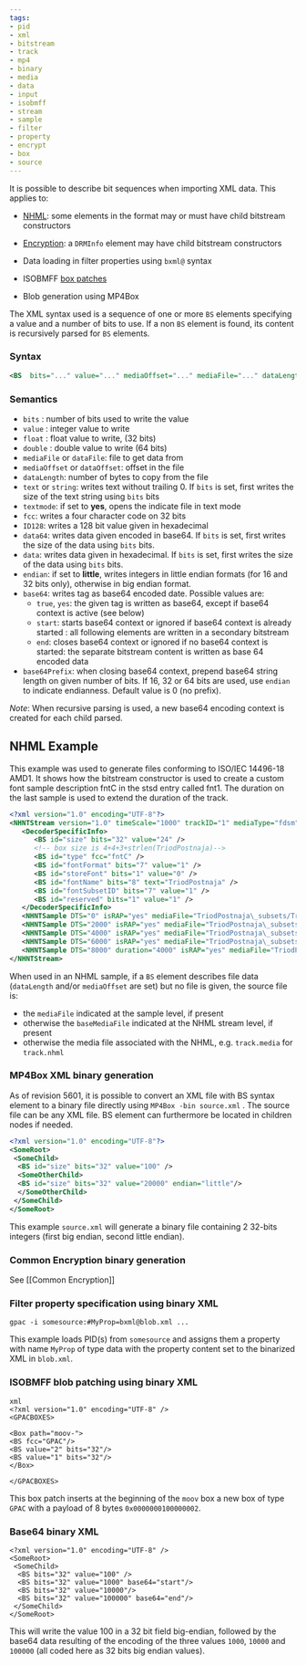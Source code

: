 ```yaml
---
tags:
- pid
- xml
- bitstream
- track
- mp4
- binary
- media
- data
- input
- isobmff
- stream
- sample
- filter
- property
- encrypt
- box
- source
---
```



It is possible to describe bit sequences when importing XML data. This applies to:

- [NHML](NHML-Format): some elements in the format may or must have child bitstream constructors

- [Encryption](Common-Encryption): a `DRMInfo` element may have child bitstream constructors

- Data loading in filter properties using `bxml@` syntax

- ISOBMFF [box patches](BoxPatch)

- Blob generation using MP4Box

The XML syntax used is a sequence of one or more `BS` elements specifying a value and a number of bits to use.
If a non `BS` element is found, its content is recursively parsed for `BS` elements.

### Syntax

```xml
<BS  bits="..." value="..." mediaOffset="..." mediaFile="..." dataLength="..." text="..." fcc="..."/>
```

### Semantics

-  `bits` : number of bits used to write the value
- `value` : integer value to write
- `float` : float value to write, (32 bits)
- `double` : double value to write (64 bits)
- `mediaFile` or `dataFile`: file to get data from
- `mediaOffset` or `dataOffset`: offset in the file
- `dataLength`: number of bytes to copy from the file
- `text` or `string`: writes text without trailing 0. If `bits` is set, first writes the size of the text string using `bits` bits
- `textmode`: if set to **yes**, opens the indicate file in text mode
- `fcc`: writes a four character code on 32 bits
- `ID128`: writes a 128 bit value given in hexadecimal
- `data64`: writes data given encoded in base64. If `bits` is set, first writes the size of the data using `bits` bits.
- `data`: writes data given in hexadecimal. If `bits` is set, first writes the size of the data using `bits` bits.
- `endian`: if set to **little**, writes integers in little endian formats (for 16 and 32 bits only), otherwise in big endian format.
- `base64`: writes tag as base64 encoded date. Possible values are:
  - `true`, `yes`: the given tag is written as base64, except if base64 context is active (see below)
  - `start`: starts base64 context or ignored if base64 context is already started : all following elements are written in a secondary bitstream
  - `end`: closes base64 context or ignored if no base64 context is started: the separate bitstream content is written as base 64 encoded data
- `base64Prefix`: when closing base64 context, prepend base64 string length on given number of bits. If 16, 32 or 64 bits are used, use `endian` to indicate endianness. Default value is 0 (no prefix).

_Note_: When recursive parsing is used, a new base64 encoding context is created for each child parsed.


## NHML Example

This example was used to generate files conforming to ISO/IEC 14496-18 AMD1. It shows how the bitstream constructor is used to create a custom font sample description fntC in the stsd entry called fnt1. The duration on the last sample is used to extend the duration of the track.

```xml
<?xml version="1.0" encoding="UTF-8"?>
<NHNTStream version="1.0" timeScale="1000" trackID="1" mediaType="fdsm" mediaSubType="fnt1">
   <DecoderSpecificInfo>
      <BS id="size" bits="32" value="24" />
      <!-- box size is 4+4+3+strlen(TriodPostnaja)-->
      <BS id="type" fcc="fntC" />
      <BS id="fontFormat" bits="7" value="1" />
      <BS id="storeFont" bits="1" value="0" />
      <BS id="fontName" bits="8" text="TriodPostnaja" />
      <BS id="fontSubsetID" bits="7" value="1" />
      <BS id="reserved" bits="1" value="1" />
   </DecoderSpecificInfo>
   <NHNTSample DTS="0" isRAP="yes" mediaFile="TriodPostnaja\_subsets/TriodPostnaja\_CyrillicCaps.ttf" />
   <NHNTSample DTS="2000" isRAP="yes" mediaFile="TriodPostnaja\_subsets/TriodPostnaja\_CyrillicSmall.ttf" />
   <NHNTSample DTS="4000" isRAP="yes" mediaFile="TriodPostnaja\_subsets/TriodPostnaja\_LatinCaps.ttf" />
   <NHNTSample DTS="6000" isRAP="yes" mediaFile="TriodPostnaja\_subsets/TriodPostnaja\_LatinSmall.ttf" />
   <NHNTSample DTS="8000" duration="4000" isRAP="yes" mediaFile="TriodPostnaja\_subsets/TriodPostnaja\_symbols+numerals.ttf" />
</NHNTStream>
```

When used in an NHML sample, if a `BS` element describes file data (`dataLength` and/or `mediaOffset` are set) but no file is given, the source file is:

- the `mediaFile` indicated at the sample level, if present
- otherwise the `baseMediaFile` indicated at the NHML stream level, if present
- otherwise the media file associated with the NHML, e.g. `track.media` for `track.nhml`


### MP4Box XML binary generation

As of revision 5601, it is possible to convert an XML file with BS syntax element to a binary file directly using `MP4Box -bin source.xml` . The source file can be any XML file. BS element can furthermore be located in children nodes if needed.

```xml
<?xml version="1.0" encoding="UTF-8"?>
<SomeRoot>
 <SomeChild>
  <BS id="size" bits="32" value="100" />
  <SomeOtherChild>
  <BS id="size" bits="32" value="20000" endian="little"/>
  </SomeOtherChild>
 </SomeChild>
</SomeRoot>
```

This example `source.xml` will generate a binary file containing 2 32-bits integers (first big endian, second little endian).

### Common Encryption binary generation
See [[Common Encryption]]

### Filter property specification using binary XML

```
gpac -i somesource:#MyProp=bxml@blob.xml ...
```

This example loads PID(s) from `somesource` and assigns them a property with name `MyProp` of type data with the property content set to the binarized XML in `blob.xml`.

### ISOBMFF blob patching using binary XML

```
xml
<?xml version="1.0" encoding="UTF-8" />
<GPACBOXES>

<Box path="moov-">
<BS fcc="GPAC"/>
<BS value="2" bits="32"/>
<BS value="1" bits="32"/>
</Box>

</GPACBOXES>
```

This box patch inserts at the beginning of the `moov` box a new box of type `GPAC` with a payload of 8 bytes `0x0000000100000002`.


### Base64 binary XML

```
<?xml version="1.0" encoding="UTF-8" />
<SomeRoot>
 <SomeChild>
  <BS bits="32" value="100" />
  <BS bits="32" value="1000" base64="start"/>
  <BS bits="32" value="10000"/>
  <BS bits="32" value="100000" base64="end"/>
 </SomeChild>
</SomeRoot>
```

This will write the value 100 in a 32 bit field big-endian, followed by the base64 data resulting of the encoding of the three values `1000`, `10000` and `100000` (all coded here as 32 bits big endian values).
